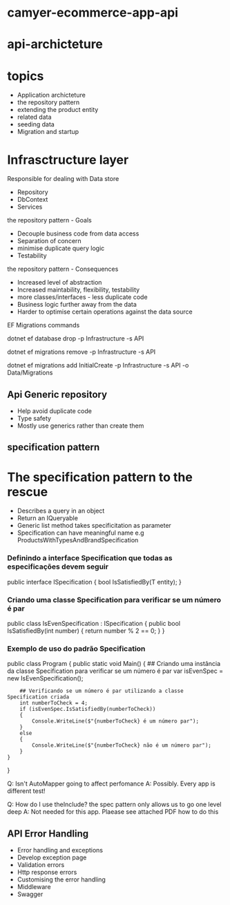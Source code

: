 # camyer-ecommerce-app-api


# api-archicteture 

# topics
- Application archicteture
- the repository pattern
- extending the product entity
- related data
- seeding data
- Migration and startup

# Infrasctructure layer
Responsible for dealing with Data store

- Repository 
- DbContext
- Services


the repository pattern - Goals

- Decouple business code from data access
- Separation of concern 
- minimise duplicate query logic
- Testability

the repository pattern - Consequences

- Increased level of abstraction
- Increased maintability, flexibility, testability
- more classes/interfaces - less duplicate code
- Business logic further away from the data
- Harder to optimise certain operations against the data source


EF Migrations commands

dotnet ef database drop -p Infrastructure -s API

dotnet ef migrations remove -p Infrastructure -s API

dotnet ef migrations add InitialCreate -p Infrastructure -s API -o Data/Migrations

## Api Generic repository

- Help avoid duplicate code
- Type safety
- Mostly use generics rather than create them

## specification pattern 

# The specification pattern to the rescue

- Describes a query in an object
- Return an IQueryable<T>
- Generic list method takes specificitation as parameter
- Specification can have meaningful name e.g ProductsWithTypesAndBrandSpecification

### Definindo a interface Specification que todas as especificações devem seguir
public interface ISpecification<T>
{
    bool IsSatisfiedBy(T entity);
}

### Criando uma classe Specification para verificar se um número é par
public class IsEvenSpecification : ISpecification<int>
{
    public bool IsSatisfiedBy(int number)
    {
        return number % 2 == 0;
    }
}

### Exemplo de uso do padrão Specification
public class Program
{
    public static void Main()
    {
        ## Criando uma instância da classe Specification para verificar se um número é par
        var isEvenSpec = new IsEvenSpecification();

        ## Verificando se um número é par utilizando a classe Specification criada
        int numberToCheck = 4;
        if (isEvenSpec.IsSatisfiedBy(numberToCheck))
        {
            Console.WriteLine($"{numberToCheck} é um número par");
        }
        else
        {
            Console.WriteLine($"{numberToCheck} não é um número par");
        }
    }
}

Q: Isn't AutoMapper going to affect perfomance
A: Possibly. Every app is different test!

Q: How do I use theInclude? the spec pattern only allows us to go one level deep
A: Not needed for this app. Plaease see attached PDF how to do this


## API Error Handling 

 - Error handling and exceptions 
 - Develop exception page
 - Validation errors
 - Http response errors
 - Customising the error handling 
 - Middleware
 - Swagger